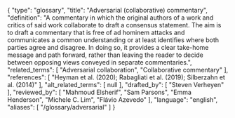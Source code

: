 {
    "type": "glossary",
    "title": "Adversarial (collaborative) commentary",
    "definition": "A commentary in which the original authors of a work and critics of said work collaborate to draft a consensus statement.  The aim is to draft a commentary that is free of ad hominem attacks and communicates a common understanding or at least identifies where both parties agree and disagree. In doing so, it provides a clear take-home message and path forward, rather than leaving the reader to decide between opposing views conveyed in separate commentaries.",
    "related_terms": [
        "Adversarial collaboration",
        "Collaborative commentary"
    ],
    "references": [
        "Heyman et al. (2020); Rabagliati et al. (2019); Silberzahn et al. (2014)"
    ],
    "alt_related_terms": [
        null
    ],
    "drafted_by": [
        "Steven Verheyen"
    ],
    "reviewed_by": [
        "Mahmoud Elsherif",
        "Sam Parsons",
        "Emma Henderson",
        "Michele C. Lim",
        "Flávio Azevedo"
    ],
    "language": "english",
    "aliases": [
        "/glossary/adversarial"
    ]
}